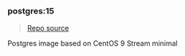 ### postgres:15
> [Repo source](https://github.com/krestomatio/container_builder/tree/master/postgres/postgres15)

Postgres image based on CentOS 9 Stream minimal
